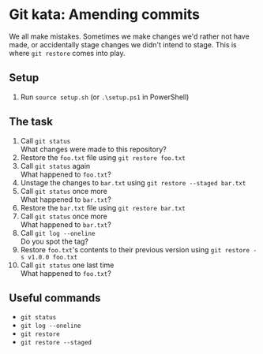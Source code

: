 # Git kata: Amending commits

We all make mistakes. Sometimes we make changes we'd rather not have made, or accidentally stage changes we didn't intend to stage.
This is where `git restore` comes into play.

## Setup

1. Run `source setup.sh` (or `.\setup.ps1` in PowerShell)

## The task

1. Call `git status`\
 What changes were made to this repository?
2. Restore the `foo.txt` file using `git restore foo.txt`
3. Call `git status` again\
 What happened to `foo.txt`?
4. Unstage the changes to `bar.txt` using `git restore --staged bar.txt`
5. Call `git status` once more\
 What happened to `bar.txt`?
6. Restore the `bar.txt` file using `git restore bar.txt`
7. Call `git status` once more\
 What happened to `bar.txt`?
8. Call `git log --oneline`\
 Do you spot the tag?
9. Restore `foo.txt`'s contents to their previous version using `git restore -s v1.0.0 foo.txt`
10. Call `git status` one last time\
 What happened to `foo.txt`?

## Useful commands

- `git status`
- `git log --oneline`
- `git restore`
- `git restore --staged`

